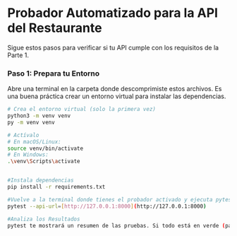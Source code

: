 # Probador Automatizado para la API del Restaurante

Sigue estos pasos para verificar si tu API cumple con los requisitos de la Parte 1.

### Paso 1: Prepara tu Entorno

Abre una terminal en la carpeta donde descomprimiste estos archivos. Es una buena práctica crear un entorno virtual para instalar las dependencias.

```bash
# Crea el entorno virtual (solo la primera vez)
python3 -m venv venv
py -m venv venv 

# Actívalo
# En macOS/Linux:
source venv/bin/activate
# En Windows:
.\venv\Scripts\activate


#Instala dependencias
pip install -r requirements.txt

#Vuelve a la terminal donde tienes el probador activado y ejecuta pytest. Reemplaza la URL de ejemplo con la URL de tu API.
pytest --api-url=[http://127.0.0.1:8000](http://127.0.0.1:8000)

#Analiza los Resultados
pytest te mostrará un resumen de las pruebas. Si todo está en verde (passed), ¡felicidades! Si ves errores en rojo (FAILED), el reporte te indicará qué prueba falló y por qué, para que puedas corregir tu código.

